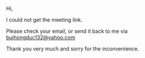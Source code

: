Hi, 

I could not get the meeting link. 

Please check your email, or send it back to me via buihongduc132@yahoo.com

Thank you very much and sorry for the inconvenience.
